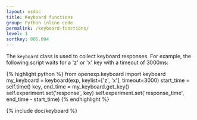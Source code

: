 ```yaml
---
layout: osdoc
title: Keyboard functions
group: Python inline code
permalink: /keyboard-functions/
level: 1
sortkey: 005.004
---
```


The `keyboard` class is used to collect keyboard responses. For example, the following script waits for a 'z' or 'x' key with a timeout of 3000ms:

{% highlight python %}
from openexp.keyboard import keyboard
my_keyboard = keyboard(exp, keylist=['z', 'x'], timeout=3000)
start_time = self.time()
key, end_time = my_keyboard.get_key()
self.experiment.set('response', key)
self.experiment.set('response_time', end_time - start_time)
{% endhighlight %}

{% include doc/keyboard %}